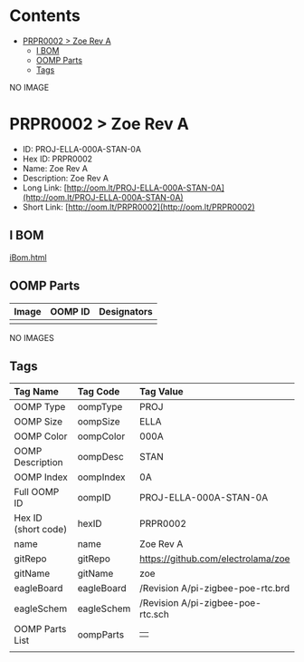



Contents
========

* [PRPR0002 > Zoe Rev A](#prpr0002--zoe-rev-a)
	* [I BOM](#i-bom)
	* [OOMP Parts](#oomp-parts)
	* [Tags](#tags)
  
NO IMAGE  
# PRPR0002 > Zoe Rev A

- ID: PROJ-ELLA-000A-STAN-0A
- Hex ID: PRPR0002
- Name: Zoe Rev A
- Description: Zoe Rev A
- Long Link: [http://oom.lt/PROJ-ELLA-000A-STAN-0A](http://oom.lt/PROJ-ELLA-000A-STAN-0A)
- Short Link: [http://oom.lt/PRPR0002](http://oom.lt/PRPR0002)

## I BOM
  
[iBom.html](https://htmlpreview.github.io/?https://github.com/oomlout/oomlout_OOMP_projects_V2/blob/main/PROJ/ELLA/000A/STAN/0A/ibom.html)
## OOMP Parts
  

|Image|OOMP ID|Designators|
| :--- | :--- | :--- |
||||
  
NO IMAGES  
## Tags
  

|Tag Name|Tag Code|Tag Value|
| :--- | :--- | :--- |
|OOMP Type|oompType|PROJ|
|OOMP Size|oompSize|ELLA|
|OOMP Color|oompColor|000A|
|OOMP Description|oompDesc|STAN|
|OOMP Index|oompIndex|0A|
|Full OOMP ID|oompID|PROJ-ELLA-000A-STAN-0A|
|Hex ID (short code)|hexID|PRPR0002|
|name|name|Zoe Rev A|
|gitRepo|gitRepo|https://github.com/electrolama/zoe|
|gitName|gitName|zoe|
|eagleBoard|eagleBoard|/Revision A/pi-zigbee-poe-rtc.brd|
|eagleSchem|eagleSchem|/Revision A/pi-zigbee-poe-rtc.sch|
|OOMP Parts List|oompParts|<table><tr><td></td></tr></table>|
||||
